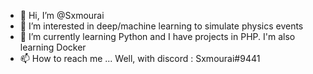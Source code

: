 - 👋 Hi, I’m @Sxmourai
- 👀 I’m interested in deep/machine learning to simulate physics events
- 🌱 I’m currently learning Python and I have projects in PHP. I'm also learning Docker
- 📫 How to reach me ... Well, with discord : Sxmourai#9441

<!---
samouraix/samouraix is a ✨ special ✨ repository because its `README.md` (this file) appears on your GitHub profile.
You can click the Preview link to take a look at your changes.
--->
